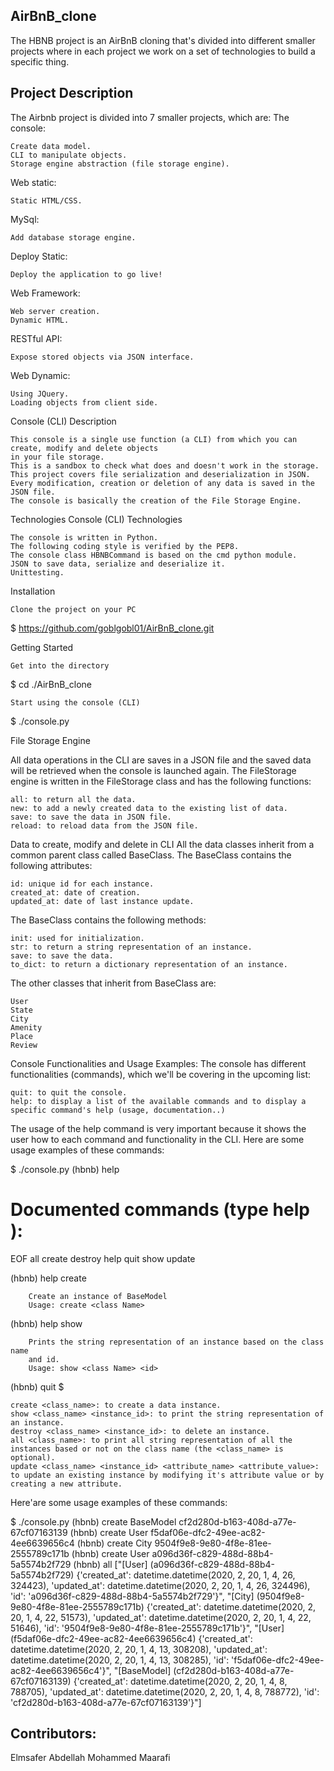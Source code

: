 AirBnB_clone
------------------------------------------------------------------------------------------
The HBNB project is an AirBnB cloning that's divided into different smaller projects where in each project we work on a set of technologies to build a specific thing.

Project Description
------------------------------------------------------------------------------------------
The Airbnb project is divided into 7 smaller projects, which are:
The console:

    Create data model.
    CLI to manipulate objects.
    Storage engine abstraction (file storage engine).

Web static:

    Static HTML/CSS.

MySql:

    Add database storage engine.

Deploy Static:

    Deploy the application to go live!

Web Framework:

    Web server creation.
    Dynamic HTML.

RESTful API:

    Expose stored objects via JSON interface.

Web Dynamic:

    Using JQuery.
    Loading objects from client side.

Console (CLI) Description

    This console is a single use function (a CLI) from which you can create, modify and delete objects
    in your file storage.
    This is a sandbox to check what does and doesn't work in the storage.
    This project covers file serialization and deserialization in JSON.
    Every modification, creation or deletion of any data is saved in the JSON file.
    The console is basically the creation of the File Storage Engine.

Technologies
Console (CLI) Technologies

    The console is written in Python.
    The following coding style is verified by the PEP8.
    The console class HBNBCommand is based on the cmd python module.
    JSON to save data, serialize and deserialize it.
    Unittesting.

Installation

    Clone the project on your PC

$ https://github.com/goblgobl01/AirBnB_clone.git

Getting Started

    Get into the directory

$ cd ./AirBnB_clone

    Start using the console (CLI)

$ ./console.py

File Storage Engine

All data operations in the CLI are saves in a JSON file and the saved data will be retrieved when the console is launched again. The FileStorage engine is written in the FileStorage class and has the following functions:

    all: to return all the data.
    new: to add a newly created data to the existing list of data.
    save: to save the data in JSON file.
    reload: to reload data from the JSON file.

Data to create, modify and delete in CLI
All the data classes inherit from a common parent class called BaseClass.
The BaseClass contains the following attributes:

    id: unique id for each instance.
    created_at: date of creation.
    updated_at: date of last instance update.

The BaseClass contains the following methods:

    init: used for initialization.
    str: to return a string representation of an instance.
    save: to save the data.
    to_dict: to return a dictionary representation of an instance.

The other classes that inherit from BaseClass are:

    User
    State
    City
    Amenity
    Place
    Review

Console Functionalities and Usage Examples:
The console has different functionalities (commands), which we'll be covering in the upcoming list:

    quit: to quit the console.
    help: to display a list of the available commands and to display a specific command's help (usage, documentation..)

The usage of the help command is very important because it shows the user how to each command and functionality in the CLI.
Here are some usage examples of these commands:

$ ./console.py
(hbnb) help

Documented commands (type help <topic>):
========================================
EOF  all  create  destroy  help  quit  show  update

(hbnb) help create

        Create an instance of BaseModel
        Usage: create <class Name>
        
(hbnb) help show

        Prints the string representation of an instance based on the class name
        and id.
        Usage: show <class Name> <id>
        
(hbnb) quit
$

    create <class_name>: to create a data instance.
    show <class_name> <instance_id>: to print the string representation of an instance.
    destroy <class_name> <instance_id>: to delete an instance.
    all <class_name>: to print all string representation of all the instances based or not on the class name (the <class_name> is optional).
    update <class_name> <instance_id> <attribute_name> <attribute_value>: to update an existing instance by modifying it's attribute value or by creating a new attribute.

Here'are some usage examples of these commands:

$ ./console.py
(hbnb) create BaseModel
cf2d280d-b163-408d-a77e-67cf07163139
(hbnb) create User
f5daf06e-dfc2-49ee-ac82-4ee6639656c4
(hbnb) create City
9504f9e8-9e80-4f8e-81ee-2555789c171b
(hbnb) create User
a096d36f-c829-488d-88b4-5a5574b2f729
(hbnb) all
["[User] (a096d36f-c829-488d-88b4-5a5574b2f729) {'created_at': datetime.datetime(2020, 2, 20, 1, 4, 26, 324423), 'updated_at': datetime.datetime(2020, 2, 20, 1, 4, 26, 324496), 'id': 'a096d36f-c829-488d-88b4-5a5574b2f729'}", "[City] (9504f9e8-9e80-4f8e-81ee-2555789c171b) {'created_at': datetime.datetime(2020, 2, 20, 1, 4, 22, 51573), 'updated_at': datetime.datetime(2020, 2, 20, 1, 4, 22, 51646), 'id': '9504f9e8-9e80-4f8e-81ee-2555789c171b'}", "[User] (f5daf06e-dfc2-49ee-ac82-4ee6639656c4) {'created_at': datetime.datetime(2020, 2, 20, 1, 4, 13, 308208), 'updated_at': datetime.datetime(2020, 2, 20, 1, 4, 13, 308285), 'id': 'f5daf06e-dfc2-49ee-ac82-4ee6639656c4'}", "[BaseModel] (cf2d280d-b163-408d-a77e-67cf07163139) {'created_at': datetime.datetime(2020, 2, 20, 1, 4, 8, 788705), 'updated_at': datetime.datetime(2020, 2, 20, 1, 4, 8, 788772), 'id': 'cf2d280d-b163-408d-a77e-67cf07163139'}"]

Contributors:
-------------------------------------------------------------------------------------------------

Elmsafer Abdellah
Mohammed Maarafi